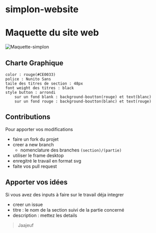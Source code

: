 # simplon-website

# Maquette du site web

![Maquette-simplon](https://img.shields.io/badge/Maquette-SIMPLON-red")


## Charte Graphique

    color : rouge(#CE0033)
    police : Nunito Sans
    taile des titres de section : 48px
    font weight des titres : black
    style button : arrondi
        sur un fond blank : background-boutton(rouge) et text(blanc)
        sur un fond rouge : background-boutton(blanc) et text(rouge)

## Contributions
Pour apporter vos modifications

- faire un fork du projet
- creer a new branch
    - nomenclature des branches `(section)/(partie)`
- utiliser le frame desktop
- enregitré le travail en format svg
- faite vos pull request

## Apporter vos idées

Si vous avez des inputs à faire sur le travail déja integrer

- creer un issue 
- titre : le nom de la section suivi de la partie concerné 
- description : mettez les details


> Jaajeuf

